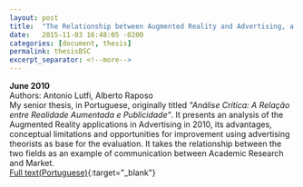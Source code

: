 ```yaml
---
layout: post
title:  "The Relationship between Augmented Reality and Advertising, a Critical Survey"
date:   2015-11-03 16:48:05 -0200
categories: [document, thesis]
permalink: thesisBSC
excerpt_separator: <!--more-->
---
```

<b>June 2010</b>  
Authors: Antonio Lutfi, Alberto Raposo  
My senior thesis, in Portuguese, originally titled <i>"Análise Crítica: A Relação entre Realidade Aumentada e Publicidade"</i>. It presents an analysis of the Augmented Reality applications in Advertising in 2010, its advantages, conceptual limitations and opportunities for improvement using advertising theorists as base for the evaluation. It takes the relationship between the two fields as an example of communication between Academic Research and Market.  
[Full text(Portuguese)](https://www.dropbox.com/s/93zxbfh53ix7pg8/Antonio%20Lutfi%20-%20Relacao%20entre%20Realidade%20Aumentada%20e%20Publicidade.pdf){:target="_blank"}
<!--more-->
